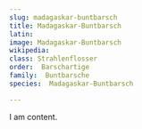 ```yaml
---
slug: madagaskar-buntbarsch
title: Madagaskar-Buntbarsch
latin:
image: Madagaskar-Buntbarsch
wikipedia: 
class: Strahlenflosser
order:  Barschartige
family:  Buntbarsche
species:  Madagaskar-Buntbarsch

---
```


I am content.
